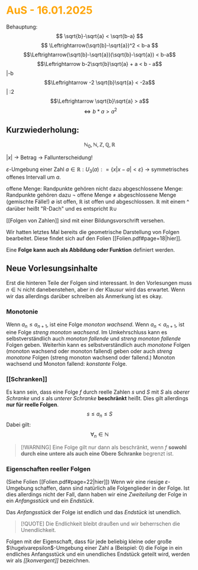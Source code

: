 # <font color = "orange">AuS - 16.01.2025</font>
Behauptung: 
$$
\sqrt{b}-\sqrt{a} < \sqrt{b-a}
$$
$$
\Leftrightarrow(\sqrt{b}-\sqrt{a})^2 < b-a
$$
$$\Leftrightarrow(\sqrt{b}-\sqrt{a})(\sqrt{b}-\sqrt{a}) < b-a$$
$$\Leftrightarrow b-2\sqrt{b}\sqrt{a} + a < b - a$$ |-b
$$\Leftrightarrow -2 \sqrt{b}\sqrt{a} < -2a$$
| :2 
$$\Leftrightarrow \sqrt{b}\sqrt{a} > a$$
$$\Leftrightarrow b*a > a^2$$

## Kurzwiederholung:
$$
\mathbb{N}_0\mathbb{,N, Z, Q, R}
$$

$|x|$    -> Betrag -> Fallunterscheidung!

$\varepsilon$-Umgebung einer Zahl $a\in\mathbb{R}: U_3 (a): = \{x | x-a|<\varepsilon\}$
-> symmetrisches offenes Intervall um $a$.

offene Menge: Randpunkte gehören nicht dazu
abgeschlossene Menge: Randpunkte gehören dazu
$\neg$ offene Menge $\neq$ abgeschlossene Menge
		(gemischte Fälle!)
$\emptyset$ ist offen, $\mathbb{R}$ ist offen und abgeschlossen.
$\mathbb{R}$ mit einem ^ darüber heißt "R-Dach" und es entspricht $\mathbb{R}\cup$

[[Folgen von Zahlen]] sind mit einer Bildungsvorschrift versehen.

Wir hatten letztes Mal bereits die geometrische Darstellung von Folgen bearbeitet. Diese findet sich auf den Folien [[Folien.pdf#page=18|hier]].

Eine **Folge kann auch als Abbildung oder Funktion** definiert werden.

## Neue Vorlesungsinhalte
Erst die hinteren Teile der Folgen sind interessant. 
In den Vorlesungen muss $n\in\mathbb{N}$ nicht danebenstehen, aber in der Klausur wird das erwartet. Wenn wir das allerdings darüber schreiben als Anmerkung ist es okay.

### Monotonie
Wenn $a_n \leq a_{n+1}$, ist eine Folge *monoton wachsend*.
Wenn $a_n < a_{n+1}$, ist eine Folge *streng monoton wachsend*.
Im Umkehrschluss kann es selbstverständlich auch *monoton fallende* und *streng monoton fallende* Folgen geben. Weiterhin kann es selbstverständlich auch *monotone* Folgen (monoton wachsend oder monoton fallend) geben oder auch *streng monotone* Folgen (streng monoton wachsend oder fallend.)
Monoton wachsend und Monoton fallend: *konstante* Folge.

### [[Schranken]]
Es kann sein, dass eine Folge $f$ durch reelle Zahlen $s$ und $S$ mit $S$ als *oberer Schranke* und $s$ als *unterer Schranke* **beschränkt** heißt. Dies gilt allerdings **nur für reelle Folgen**.
$$
s\leq a_n \leq S
$$
Dabei gilt:
$$
\forall_n \in \mathbb{N}
$$
>[!WARNING] Eine Folge gilt nur dann als beschränkt, wenn $f$ **sowohl durch eine untere als auch eine Obere Schranke** begrenzt ist.

### Eigenschaften reeller Folgen
(Siehe Folien [[Folien.pdf#page=22|hier]])
Wenn wir eine riesige $\varepsilon$-Umgebung schaffen, dann sind natürlich alle Folgenglieder in der Folge. Ist dies allerdings nicht der Fall, dann haben wir eine *Zweiteilung* der Folge in ein *Anfangsstück* und ein *Endstück*.

Das *Anfangsstück* der Folge ist endlich und das *Endstück* ist unendlich.
>[!QUOTE] Die Endlichkeit bleibt draußen und wir beherrschen die Unendlichkeit.

Folgen mit der Eigenschaft, dass für jede beliebig kleine oder große $\huge\varepsilon$-Umgebung einer Zahl a (Beispiel: 0) die Folge in ein endliches Anfangsstück und ein unendliches Endstück geteilt wird, werden wir als *[[konvergent]]* bezeichnen.
